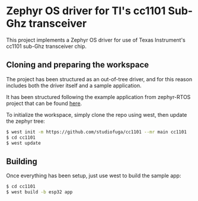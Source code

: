 # Zephyr OS driver for TI's cc1101 Sub-Ghz transceiver

This project implements a Zephyr OS driver for use of Texas Instrument's cc1101 sub-Ghz transceiver chip.

## Cloning and preparing the workspace

The project has been structured as an out-of-tree driver, and for this reason includes both the driver itself and a sample application.

It has been structured following the example application from zephyr-RTOS project that can be found [here](https://github.com/zephyrproject-rtos/example-application).

To initialize the workspace, simply clone the repo using west, then update the zephyr tree:

```bash
$ west init -m https://github.com/studiofuga/cc1101 --mr main cc1101
$ cd cc1101
$ west update
```

## Building

Once everything has been setup, just use west to build the sample app:

```bash
$ cd cc1101
$ west build -b esp32 app
```

